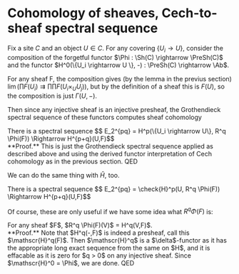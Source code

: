 # Cohomology of sheaves, Cech-to-sheaf spectral sequence

Fix a site $C$ and an object $U \in C$. For any covering $\{U_i \rightarrow U\}$, consider the composition of the forgetful functor $\Phi : \Sh(C) \rightarrow \PreSh(C)$ and the functor $H^0(\{U_i \rightarrow U \}, -) : \PreSh(C) \rightarrow \Ab$.

For any sheaf F, the composition gives (by the lemma in the previus section) $\lim (\prod F(U_i) \rightrightarrows \prod \prod F(U_i \times_U U_j))$, but by the definition of a sheaf this is $F(U)$, so the composition is just $\Gamma(U, -)$.

Then since any injective sheaf is an injective presheaf, the Grothendieck spectral sequence of these functors computes sheaf cohomology

<div class="theorem">
There is a spectral sequence
$$ E_2^{pq} = H^p(\{U_i \rightarrow U\}, R^q \Phi(F)) \Rightarrow H^{p+q}(U,F)$$
</div>
**Proof.** This is just the Grothendieck spectral sequence applied as described above and using the derived functor interpretation of Cech cohomology as in the previous section. QED

We can do the same thing with $\check{H}$, too.

<div class="theorem">
There is a spectral sequence
$$ E_2^{pq} = \check{H}^p(U, R^q \Phi(F)) \Rightarrow H^{p+q}(U,F)$$
</div>

Of course, these are only useful if we have some idea what $R^q \Phi(F)$ is:

<div class="lemma">
For any sheaf $F$, $R^q \Phi(F)(V)$ = H^q(V,F)$.
</div>
**Proof.** Note that $H^q(-,F)$ is indeed a presheaf, call this $\mathscr{H}^q(F)$. Then $\mathscr{H}^q$ is a $\delta$-functor as it has the appropriate long exact sequence from the same on $H$, and it is effacable as it is zero for $q > 0$ on any injective sheaf. Since $\mathscr{H}^0 = \Phi$, we are done. QED